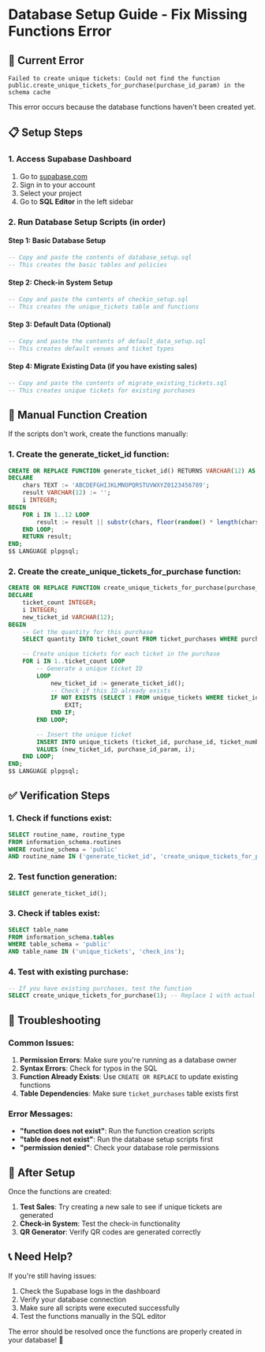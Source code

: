 # Database Setup Guide - Fix Missing Functions Error

## 🚨 Current Error
```
Failed to create unique tickets: Could not find the function public.create_unique_tickets_for_purchase(purchase_id_param) in the schema cache
```

This error occurs because the database functions haven't been created yet.

## 📋 Setup Steps

### 1. Access Supabase Dashboard
1. Go to [supabase.com](https://supabase.com)
2. Sign in to your account
3. Select your project
4. Go to **SQL Editor** in the left sidebar

### 2. Run Database Setup Scripts (in order)

#### Step 1: Basic Database Setup
```sql
-- Copy and paste the contents of database_setup.sql
-- This creates the basic tables and policies
```

#### Step 2: Check-in System Setup
```sql
-- Copy and paste the contents of checkin_setup.sql
-- This creates the unique_tickets table and functions
```

#### Step 3: Default Data (Optional)
```sql
-- Copy and paste the contents of default_data_setup.sql
-- This creates default venues and ticket types
```

#### Step 4: Migrate Existing Data (if you have existing sales)
```sql
-- Copy and paste the contents of migrate_existing_tickets.sql
-- This creates unique tickets for existing purchases
```

## 🔧 Manual Function Creation

If the scripts don't work, create the functions manually:

### 1. Create the generate_ticket_id function:
```sql
CREATE OR REPLACE FUNCTION generate_ticket_id() RETURNS VARCHAR(12) AS $$
DECLARE
    chars TEXT := 'ABCDEFGHIJKLMNOPQRSTUVWXYZ0123456789';
    result VARCHAR(12) := '';
    i INTEGER;
BEGIN
    FOR i IN 1..12 LOOP
        result := result || substr(chars, floor(random() * length(chars))::integer + 1, 1);
    END LOOP;
    RETURN result;
END;
$$ LANGUAGE plpgsql;
```

### 2. Create the create_unique_tickets_for_purchase function:
```sql
CREATE OR REPLACE FUNCTION create_unique_tickets_for_purchase(purchase_id_param INTEGER) RETURNS VOID AS $$
DECLARE
    ticket_count INTEGER;
    i INTEGER;
    new_ticket_id VARCHAR(12);
BEGIN
    -- Get the quantity for this purchase
    SELECT quantity INTO ticket_count FROM ticket_purchases WHERE purchase_id = purchase_id_param;
    
    -- Create unique tickets for each ticket in the purchase
    FOR i IN 1..ticket_count LOOP
        -- Generate a unique ticket ID
        LOOP
            new_ticket_id := generate_ticket_id();
            -- Check if this ID already exists
            IF NOT EXISTS (SELECT 1 FROM unique_tickets WHERE ticket_id = new_ticket_id) THEN
                EXIT;
            END IF;
        END LOOP;
        
        -- Insert the unique ticket
        INSERT INTO unique_tickets (ticket_id, purchase_id, ticket_number)
        VALUES (new_ticket_id, purchase_id_param, i);
    END LOOP;
END;
$$ LANGUAGE plpgsql;
```

## ✅ Verification Steps

### 1. Check if functions exist:
```sql
SELECT routine_name, routine_type 
FROM information_schema.routines 
WHERE routine_schema = 'public' 
AND routine_name IN ('generate_ticket_id', 'create_unique_tickets_for_purchase');
```

### 2. Test function generation:
```sql
SELECT generate_ticket_id();
```

### 3. Check if tables exist:
```sql
SELECT table_name 
FROM information_schema.tables 
WHERE table_schema = 'public' 
AND table_name IN ('unique_tickets', 'check_ins');
```

### 4. Test with existing purchase:
```sql
-- If you have existing purchases, test the function
SELECT create_unique_tickets_for_purchase(1); -- Replace 1 with actual purchase_id
```

## 🐛 Troubleshooting

### Common Issues:

1. **Permission Errors**: Make sure you're running as a database owner
2. **Syntax Errors**: Check for typos in the SQL
3. **Function Already Exists**: Use `CREATE OR REPLACE` to update existing functions
4. **Table Dependencies**: Make sure `ticket_purchases` table exists first

### Error Messages:

- **"function does not exist"**: Run the function creation scripts
- **"table does not exist"**: Run the database setup scripts first
- **"permission denied"**: Check your database role permissions

## 🚀 After Setup

Once the functions are created:

1. **Test Sales**: Try creating a new sale to see if unique tickets are generated
2. **Check-in System**: Test the check-in functionality
3. **QR Generator**: Verify QR codes are generated correctly

## 📞 Need Help?

If you're still having issues:

1. Check the Supabase logs in the dashboard
2. Verify your database connection
3. Make sure all scripts were executed successfully
4. Test the functions manually in the SQL editor

The error should be resolved once the functions are properly created in your database! 🎉 